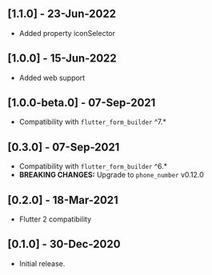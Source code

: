 ## [1.1.0] - 23-Jun-2022
* Added property iconSelector

## [1.0.0] - 15-Jun-2022
* Added web support

## [1.0.0-beta.0] - 07-Sep-2021
* Compatibility with `flutter_form_builder` ^7.*

## [0.3.0] - 07-Sep-2021
* Compatibility with `flutter_form_builder` ^6.*
* **BREAKING CHANGES:** Upgrade to `phone_number` v0.12.0

## [0.2.0] - 18-Mar-2021
* Flutter 2 compatibility

## [0.1.0] - 30-Dec-2020
* Initial release.
